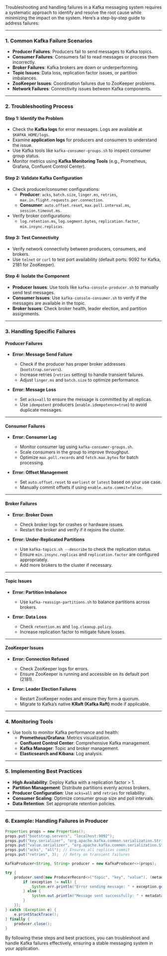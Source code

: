 Troubleshooting and handling failures in a Kafka messaging system requires a systematic approach to identify and resolve the root cause while minimizing the impact on the system. Here’s a step-by-step guide to address failures:

---

### **1. Common Kafka Failure Scenarios**
- **Producer Failures**: Producers fail to send messages to Kafka topics.
- **Consumer Failures**: Consumers fail to read messages or process them incorrectly.
- **Broker Failures**: Kafka brokers are down or underperforming.
- **Topic Issues**: Data loss, replication factor issues, or partition imbalances.
- **ZooKeeper Issues**: Coordination failures due to ZooKeeper problems.
- **Network Failures**: Connectivity issues between Kafka components.

---

### **2. Troubleshooting Process**

#### **Step 1: Identify the Problem**
- Check the **Kafka logs** for error messages. Logs are available at `$KAFKA_HOME/logs`.
- Examine **application logs** for producers and consumers to understand the issue.
- Use Kafka tools like `kafka-consumer-groups.sh` to inspect consumer group status.
- Monitor metrics using **Kafka Monitoring Tools** (e.g., Prometheus, Grafana, Confluent Control Center).

#### **Step 2: Validate Kafka Configuration**
- Check producer/consumer configurations:
  - **Producer**: `acks`, `batch.size`, `linger.ms`, `retries`, `max.in.flight.requests.per.connection`.
  - **Consumer**: `auto.offset.reset`, `max.poll.interval.ms`, `session.timeout.ms`.
- Verify broker configurations:
  - `log.retention.ms`, `log.segment.bytes`, `replication.factor`, `min.insync.replicas`.

#### **Step 3: Test Connectivity**
- Verify network connectivity between producers, consumers, and brokers.
- Use `telnet` or `curl` to test port availability (default ports: 9092 for Kafka, 2181 for ZooKeeper).

#### **Step 4: Isolate the Component**
- **Producer Issues**: Use tools like `kafka-console-producer.sh` to manually send test messages.
- **Consumer Issues**: Use `kafka-console-consumer.sh` to verify if the messages are available in the topic.
- **Broker Issues**: Check broker health, leader election, and partition assignments.

---

### **3. Handling Specific Failures**

#### **Producer Failures**
- **Error: Message Send Failure**
  - Check if the producer has proper broker addresses (`bootstrap.servers`).
  - Increase retries (`retries` setting) to handle transient failures.
  - Adjust `linger.ms` and `batch.size` to optimize performance.
  
- **Error: Message Loss**
  - Set `acks=all` to ensure the message is committed by all replicas.
  - Use `idempotent` producers (`enable.idempotence=true`) to avoid duplicate messages.

---

#### **Consumer Failures**
- **Error: Consumer Lag**
  - Monitor consumer lag using `kafka-consumer-groups.sh`.
  - Scale consumers in the group to improve throughput.
  - Optimize `max.poll.records` and `fetch.max.bytes` for batch processing.

- **Error: Offset Management**
  - Set `auto.offset.reset` to `earliest` or `latest` based on your use case.
  - Manually commit offsets if using `enable.auto.commit=false`.

---

#### **Broker Failures**
- **Error: Broker Down**
  - Check broker logs for crashes or hardware issues.
  - Restart the broker and verify if it rejoins the cluster.

- **Error: Under-Replicated Partitions**
  - Use `kafka-topics.sh --describe` to check the replication status.
  - Ensure `min.insync.replicas` and `replication.factor` are configured appropriately.
  - Add more brokers to the cluster if necessary.

---

#### **Topic Issues**
- **Error: Partition Imbalance**
  - Use `kafka-reassign-partitions.sh` to balance partitions across brokers.
  
- **Error: Data Loss**
  - Check `retention.ms` and `log.cleanup.policy`.
  - Increase replication factor to mitigate future losses.

---

#### **ZooKeeper Issues**
- **Error: Connection Refused**
  - Check ZooKeeper logs for errors.
  - Ensure ZooKeeper is running and accessible on its default port (2181).

- **Error: Leader Election Failures**
  - Restart ZooKeeper nodes and ensure they form a quorum.
  - Migrate to Kafka’s native **KRaft (Kafka Raft)** mode if applicable.

---

### **4. Monitoring Tools**
- Use tools to monitor Kafka performance and health:
  - **Prometheus/Grafana**: Metrics visualization.
  - **Confluent Control Center**: Comprehensive Kafka management.
  - **Kafka Manager**: Topic and broker management.
  - **Elasticsearch and Kibana**: Log analysis.

---

### **5. Implementing Best Practices**
- **High Availability**: Deploy Kafka with a replication factor > 1.
- **Partition Management**: Distribute partitions evenly across brokers.
- **Producer Configuration**: Use `acks=all` and `retries` for reliability.
- **Consumer Scaling**: Optimize consumer group size and poll intervals.
- **Data Retention**: Set appropriate retention policies.

---

### **6. Example: Handling Failures in Producer**
```java
Properties props = new Properties();
props.put("bootstrap.servers", "localhost:9092");
props.put("key.serializer", "org.apache.kafka.common.serialization.StringSerializer");
props.put("value.serializer", "org.apache.kafka.common.serialization.StringSerializer");
props.put("acks", "all"); // Ensures all replicas commit
props.put("retries", 3);  // Retry on transient failures

KafkaProducer<String, String> producer = new KafkaProducer<>(props);

try {
    producer.send(new ProducerRecord<>("topic", "key", "value"), (metadata, exception) -> {
        if (exception != null) {
            System.err.println("Error sending message: " + exception.getMessage());
        } else {
            System.out.println("Message sent successfully: " + metadata.offset());
        }
    });
} catch (Exception e) {
    e.printStackTrace();
} finally {
    producer.close();
}
```

By following these steps and best practices, you can troubleshoot and handle Kafka failures effectively, ensuring a stable messaging system in your application.